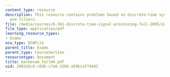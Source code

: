 ```yaml
---
content_type: resource
description: This resource contains problems based on discrete-time system, LTI system,
  and filters.
file: /media/courses/6-341-discrete-time-signal-processing-fall-2005/2d65d3c8c6dbc7a832bba59bcaf744d3_backexam_fall04.pdf
file_type: application/pdf
learning_resource_types:
- Exams
ocw_type: OCWFile
parent_title: Exams
parent_type: CourseSection
resourcetype: Document
title: backexam_fall04.pdf
uid: 2d65d3c8-c6db-c7a8-32bb-a59bcaf744d3
---
```

